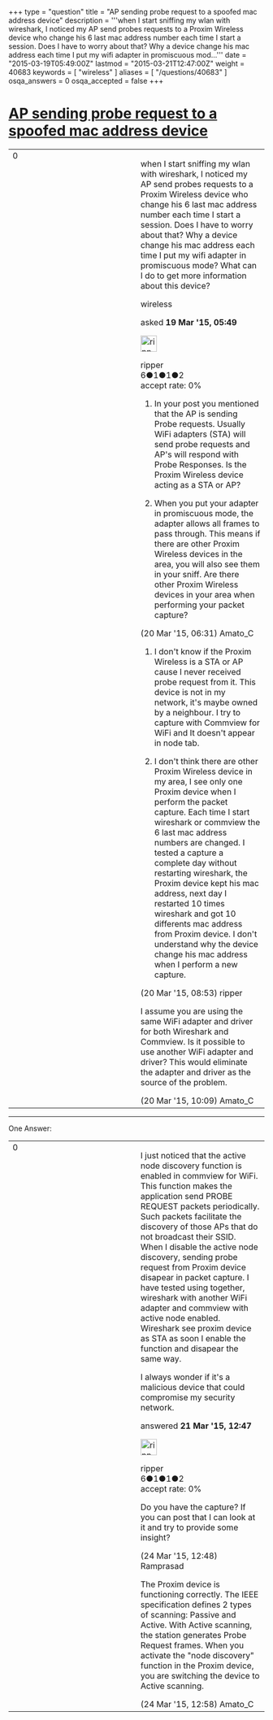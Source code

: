 +++
type = "question"
title = "AP sending probe request to a spoofed mac address device"
description = '''when I start sniffing my wlan with wireshark, I noticed my AP send probes requests to a Proxim Wireless device who change his 6 last mac address number each time I start a session. Does I have to worry about that? Why a device change his mac address each time I put my wifi adapter in promiscuous mod...'''
date = "2015-03-19T05:49:00Z"
lastmod = "2015-03-21T12:47:00Z"
weight = 40683
keywords = [ "wireless" ]
aliases = [ "/questions/40683" ]
osqa_answers = 0
osqa_accepted = false
+++

<div class="headNormal">

# [AP sending probe request to a spoofed mac address device](/questions/40683/ap-sending-probe-request-to-a-spoofed-mac-address-device)

</div>

<div id="main-body">

<div id="askform">

<table id="question-table" style="width:100%;"><colgroup><col style="width: 50%" /><col style="width: 50%" /></colgroup><tbody><tr class="odd"><td style="width: 30px; vertical-align: top"><div class="vote-buttons"><div id="post-40683-score" class="post-score" title="current number of votes">0</div><div id="favorite-count" class="favorite-count"></div></div></td><td><div id="item-right"><div class="question-body"><p>when I start sniffing my wlan with wireshark, I noticed my AP send probes requests to a Proxim Wireless device who change his 6 last mac address number each time I start a session. Does I have to worry about that? Why a device change his mac address each time I put my wifi adapter in promiscuous mode? What can I do to get more information about this device?</p></div><div id="question-tags" class="tags-container tags">wireless</div><div id="question-controls" class="post-controls"></div><div class="post-update-info-container"><div class="post-update-info post-update-info-user"><p>asked <strong>19 Mar '15, 05:49</strong></p><img src="https://secure.gravatar.com/avatar/1f23f580c6d3498a8d4573b1f87e93ef?s=32&amp;d=identicon&amp;r=g" class="gravatar" width="32" height="32" alt="ripper&#39;s gravatar image" /><p>ripper<br />
<span class="score" title="6 reputation points">6</span><span title="1 badges"><span class="badge1">●</span><span class="badgecount">1</span></span><span title="1 badges"><span class="silver">●</span><span class="badgecount">1</span></span><span title="2 badges"><span class="bronze">●</span><span class="badgecount">2</span></span><br />
<span class="accept_rate" title="Rate of the user&#39;s accepted answers">accept rate:</span> <span title="ripper has no accepted answers">0%</span></p></div></div><div id="comments-container-40683" class="comments-container"><span id="40726"></span><div id="comment-40726" class="comment"><div id="post-40726-score" class="comment-score"></div><div class="comment-text"><ol><li><p>In your post you mentioned that the AP is sending Probe requests. Usually WiFi adapters (STA) will send probe requests and AP's will respond with Probe Responses. Is the Proxim Wireless device acting as a STA or AP?</p></li><li><p>When you put your adapter in promiscuous mode, the adapter allows all frames to pass through. This means if there are other Proxim Wireless devices in the area, you will also see them in your sniff. Are there other Proxim Wireless devices in your area when performing your packet capture?</p></li></ol></div><div id="comment-40726-info" class="comment-info"><span class="comment-age">(20 Mar '15, 06:31)</span> Amato_C</div></div><span id="40739"></span><div id="comment-40739" class="comment"><div id="post-40739-score" class="comment-score"></div><div class="comment-text"><ol><li><p>I don't know if the Proxim Wireless is a STA or AP cause I never received probe request from it. This device is not in my network, it's maybe owned by a neighbour. I try to capture with Commview for WiFi and It doesn't appear in node tab.</p></li><li><p>I don't think there are other Proxim Wireless device in my area, I see only one Proxim device when I perform the packet capture. Each time I start wireshark or commview the 6 last mac address numbers are changed. I tested a capture a complete day without restarting wireshark, the Proxim device kept his mac address, next day I restarted 10 times wireshark and got 10 differents mac address from Proxim device. I don't understand why the device change his mac address when I perform a new capture.</p></li></ol></div><div id="comment-40739-info" class="comment-info"><span class="comment-age">(20 Mar '15, 08:53)</span> ripper</div></div><span id="40744"></span><div id="comment-40744" class="comment"><div id="post-40744-score" class="comment-score"></div><div class="comment-text"><p>I assume you are using the same WiFi adapter and driver for both Wireshark and Commview. Is it possible to use another WiFi adapter and driver? This would eliminate the adapter and driver as the source of the problem.</p></div><div id="comment-40744-info" class="comment-info"><span class="comment-age">(20 Mar '15, 10:09)</span> Amato_C</div></div></div><div id="comment-tools-40683" class="comment-tools"></div><div class="clear"></div><div id="comment-40683-form-container" class="comment-form-container"></div><div class="clear"></div></div></td></tr></tbody></table>

------------------------------------------------------------------------

<div class="tabBar">

<span id="sort-top"></span>

<div class="headQuestions">

One Answer:

</div>

</div>

<span id="40761"></span>

<div id="answer-container-40761" class="answer answered-by-owner">

<table style="width:100%;"><colgroup><col style="width: 50%" /><col style="width: 50%" /></colgroup><tbody><tr class="odd"><td style="width: 30px; vertical-align: top"><div class="vote-buttons"><div id="post-40761-score" class="post-score" title="current number of votes">0</div></div></td><td><div class="item-right"><div class="answer-body"><p>I just noticed that the active node discovery function is enabled in commview for WiFi. This function makes the application send PROBE REQUEST packets periodically. Such packets facilitate the discovery of those APs that do not broadcast their SSID. When I disable the active node discovery, sending probe request from Proxim device disapear in packet capture. I have tested using together, wireshark with another WiFi adapter and commview with active node enabled. Wireshark see proxim device as STA as soon I enable the function and disapear the same way.</p><p>I always wonder if it's a malicious device that could compromise my security network.</p></div><div class="answer-controls post-controls"></div><div class="post-update-info-container"><div class="post-update-info post-update-info-user"><p>answered <strong>21 Mar '15, 12:47</strong></p><img src="https://secure.gravatar.com/avatar/1f23f580c6d3498a8d4573b1f87e93ef?s=32&amp;d=identicon&amp;r=g" class="gravatar" width="32" height="32" alt="ripper&#39;s gravatar image" /><p>ripper<br />
<span class="score" title="6 reputation points">6</span><span title="1 badges"><span class="badge1">●</span><span class="badgecount">1</span></span><span title="1 badges"><span class="silver">●</span><span class="badgecount">1</span></span><span title="2 badges"><span class="bronze">●</span><span class="badgecount">2</span></span><br />
<span class="accept_rate" title="Rate of the user&#39;s accepted answers">accept rate:</span> <span title="ripper has no accepted answers">0%</span></p></div></div><div id="comments-container-40761" class="comments-container"><span id="40814"></span><div id="comment-40814" class="comment"><div id="post-40814-score" class="comment-score"></div><div class="comment-text"><p>Do you have the capture? If you can post that I can look at it and try to provide some insight?</p></div><div id="comment-40814-info" class="comment-info"><span class="comment-age">(24 Mar '15, 12:48)</span> Ramprasad</div></div><span id="40815"></span><div id="comment-40815" class="comment"><div id="post-40815-score" class="comment-score"></div><div class="comment-text"><p>The Proxim device is functioning correctly. The IEEE specification defines 2 types of scanning: Passive and Active. With Active scanning, the station generates Probe Request frames. When you activate the "node discovery" function in the Proxim device, you are switching the device to Active scanning.</p></div><div id="comment-40815-info" class="comment-info"><span class="comment-age">(24 Mar '15, 12:58)</span> Amato_C</div></div></div><div id="comment-tools-40761" class="comment-tools"></div><div class="clear"></div><div id="comment-40761-form-container" class="comment-form-container"></div><div class="clear"></div></div></td></tr></tbody></table>

</div>

<div class="paginator-container-left">

</div>

</div>

</div>

